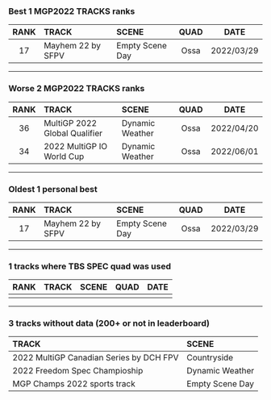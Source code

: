 ### Best 1 MGP2022 TRACKS ranks
|RANK|TRACK|SCENE|QUAD|DATE|
|:---:|:---|:---|:---:|:---:|
|17|Mayhem 22 by SFPV|Empty Scene Day|Ossa|2022/03/29|
---
### Worse 2 MGP2022 TRACKS ranks
|RANK|TRACK|SCENE|QUAD|DATE|
|:---:|:---|:---|:---:|:---:|
|36|MultiGP 2022 Global Qualifier|Dynamic Weather|Ossa|2022/04/20|
|34|2022 MultiGP IO World Cup|Dynamic Weather|Ossa|2022/06/01|
---
### Oldest 1 personal best
|RANK|TRACK|SCENE|QUAD|DATE|
|:---:|:---|:---|:---:|:---:|
|17|Mayhem 22 by SFPV|Empty Scene Day|Ossa|2022/03/29|
---
### 1 tracks where TBS SPEC quad was used
|RANK|TRACK|SCENE|QUAD|DATE|
|:---:|:---|:---|:---:|:---:|
||||||
---
### 3 tracks without data (200+ or not in leaderboard)
|TRACK|SCENE|
|:---|:---|
|2022 MultiGP Canadian Series by DCH FPV|Countryside|
|2022 Freedom Spec Champioship|Dynamic Weather|
|MGP Champs 2022 sports track|Empty Scene Day|
